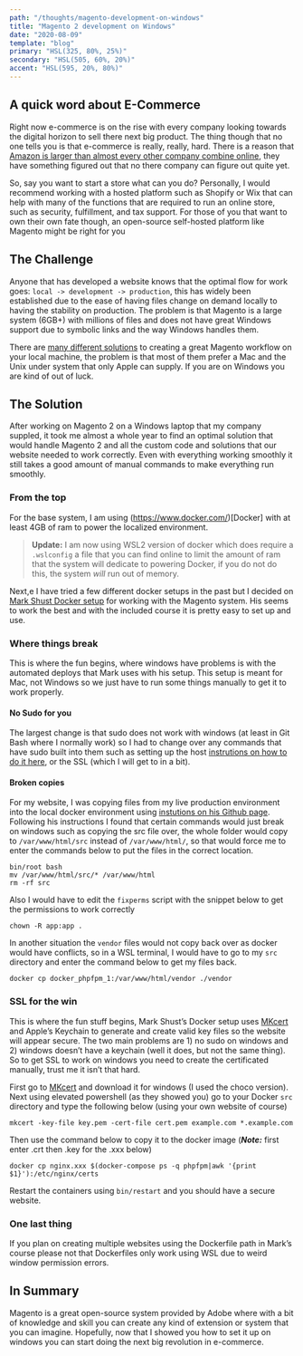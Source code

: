 ```yaml
---
path: "/thoughts/magento-development-on-windows"
title: "Magento 2 development on Windows"
date: "2020-08-09"
template: "blog"
primary: "HSL(325, 80%, 25%)"
secondary: "HSL(505, 60%, 20%)"
accent: "HSL(595, 20%, 80%)"
---
```


## A quick word about E-Commerce

Right now e-commerce is on the rise with every company looking towards the digital horizon to sell there next big product. The thing though that no one tells you is that e-commerce is really, really, hard. There is a reason that [Amazon is larger than almost every other company combine online](http://2oqz471sa19h3vbwa53m33yj.wpengine.netdna-cdn.com/wp-content/uploads/2016/12/chart-size-of-amazon.jpg), they have something figured out that no there company can figure out quite yet.

So, say you want to start a store what can you do? Personally, I would recommend working with a hosted platform such as Shopify or Wix that can help with many of the functions that are required to run an online store, such as security, fulfillment, and tax support. For those of you that want to own their own fate though, an open-source self-hosted platform like Magento might be right for you

## The Challenge

Anyone that has developed a website knows that the optimal flow for work goes: `local -> development -> production`, this has widely been established due to the ease of having files change on demand locally to having the stability on production. The problem is that Magento is a large system (6GB+) with millions of files and does not have great Windows support due to symbolic links and the way Windows handles them.

There are [many different solutions](https://github.com/search?q=magento+windows) to creating a great Magento workflow on your local machine, the problem is that most of them prefer a Mac and the Unix under system that only Apple can supply. If you are on Windows you are kind of out of luck.

## The Solution

After working on Magento 2 on a Windows laptop that my company suppled, it took me almost a whole year to find an optimal solution that would handle Magento 2 and all the custom code and solutions that our website needed to work correctly. Even with everything working smoothly it still takes a good amount of manual commands to make everything run smoothly.

### From the top

For the base system, I am using (https://www.docker.com/)[Docker] with at least 4GB of ram to power the localized environment.

> **Update:** I am now using WSL2 version of docker which does require a `.wslconfig` a file that you can find online to limit the amount of ram that the system will dedicate to powering Docker, if you do not do this, the system _will_ run out of memory.

Next,e I have tried a few different docker setups in the past but I decided on [Mark Shust Docker setup](https://github.com/markshust/docker-magento) for working with the Magento system. His seems to work the best and with the included course it is pretty easy to set up and use.

### Where things break

This is where the fun begins, where windows have problems is with the automated deploys that Mark uses with his setup. This setup is meant for Mac, not Windows so we just have to run some things manually to get it to work properly.

#### No Sudo for you

The largest change is that sudo does not work with windows (at least in Git Bash where I normally work) so I had to change over any commands that have sudo built into them such as setting up the host [instrutions on how to do it here](https://www.howtogeek.com/howto/27350/beginner-geek-how-to-edit-your-hosts-file/), or the SSL (which I will get to in a bit).

#### Broken copies

For my website, I was copying files from my live production environment into the local docker environment using [instutions on his Github page](https://github.com/markshust/docker-magento). Following his instructions I found that certain commands would just break on windows such as copying the src file over, the whole folder would copy to `/var/www/html/src` instead of `/var/www/html/`, so that would force me to enter the commands below to put the files in the correct location.

```
bin/root bash
mv /var/www/html/src/* /var/www/html
rm -rf src
```

Also I would have to edit the `fixperms` script with the snippet below to get the permissions to work correctly

```
chown -R app:app .
```

In another situation the `vendor` files would not copy back over as docker would have conflicts, so in a WSL terminal, I would have to go to my `src` directory and enter the command below to get my files back.

```
docker cp docker_phpfpm_1:/var/www/html/vendor ./vendor
```

### SSL for the win

This is where the fun stuff begins, Mark Shust’s Docker setup uses [MKcert](https://github.com/FiloSottile/mkcert) and Apple’s Keychain to generate and create valid key files so the website will appear secure. The two main problems are 1) no sudo on windows and 2) windows doesn’t have a keychain (well it does, but not the same thing). So to get SSL to work on windows you need to create the certificated manually, trust me it isn’t that hard.

First go to [MKcert](https://github.com/FiloSottile/mkcert) and download it for windows (I used the choco version). Next using elevated powershell (as they showed you) go to your Docker `src` directory and type the following below (using your own website of course)

```
mkcert -key-file key.pem -cert-file cert.pem example.com *.example.com
```

Then use the command below to copy it to the docker image (**_Note:_** first enter .crt then .key for the .xxx below)

```
docker cp nginx.xxx $(docker-compose ps -q phpfpm|awk '{print $1}'):/etc/nginx/certs
```

Restart the containers using `bin/restart` and you should have a secure website.

### One last thing

If you plan on creating multiple websites using the Dockerfile path in Mark’s course please not that Dockerfiles only work using WSL due to weird window permission errors.

## In Summary

Magento is a great open-source system provided by Adobe where with a bit of knowledge and skill you can create any kind of extension or system that you can imagine. Hopefully, now that I showed you how to set it up on windows you can start doing the next big revolution in e-commerce.

